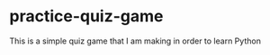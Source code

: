 practice-quiz-game
==================
This is a simple quiz game that I am making in order to learn Python
